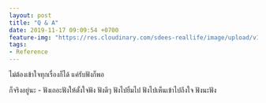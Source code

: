 ```yaml
---
layout: post
title: "Q & A"
date: 2019-11-17 09:09:54 +0700
feature-img: "https://res.cloudinary.com/sdees-reallife/image/upload/v1555658919/sample_feature_img.png"
tags:
- Reference
---
```


ไม่ต้องเข้าใจทุกเรื่องก็ได้ แค่รับฟังก็พอ

<i class="fa fa-child" style="color:plum"></i>

ก็จริงอยู่นะ - ฟังเถอะฟังให้ตั้งใจฟัง ฟังดีๆ ฟังไปยิ้มไป ฟังไปเห็นเข้าไปถึงใจ ฟังนะฟัง
